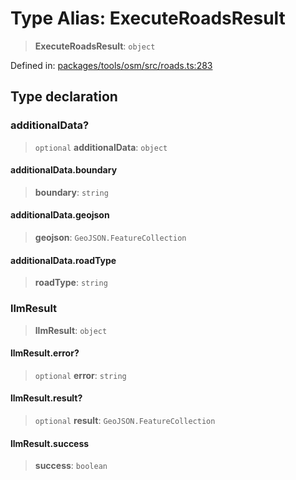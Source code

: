 # Type Alias: ExecuteRoadsResult

> **ExecuteRoadsResult**: `object`

Defined in: [packages/tools/osm/src/roads.ts:283](https://github.com/GeoDaCenter/openassistant/blob/0f7bf760e453a1735df9463dc799b04ee2f630fd/packages/tools/osm/src/roads.ts#L283)

## Type declaration

### additionalData?

> `optional` **additionalData**: `object`

#### additionalData.boundary

> **boundary**: `string`

#### additionalData.geojson

> **geojson**: `GeoJSON.FeatureCollection`

#### additionalData.roadType

> **roadType**: `string`

### llmResult

> **llmResult**: `object`

#### llmResult.error?

> `optional` **error**: `string`

#### llmResult.result?

> `optional` **result**: `GeoJSON.FeatureCollection`

#### llmResult.success

> **success**: `boolean`
